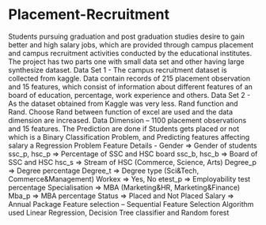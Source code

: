 # Placement-Recruitment
Students pursuing graduation and post graduation studies desire to gain better and high salary jobs, which are provided through campus placement and campus recruitment activities conducted by the educational institutes. The project has two parts one with small data set and other having large synthesize dataset. 
Data Set 1 - The campus recruitment dataset is collected from kaggle. Data contain records of 215 placement observation and 15 features, which consist of  information about different features of an board of education, percentage, work experience and others.
Data Set 2 - As the dataset obtained from Kaggle was very less. Rand function and Rand. Choose Rand between  function of excel are used and the data dimension are increased.  Data Dimension – 1100 placement observations and 15 features. 
The Prediction are done if Students gets placed or not which is a Binary Classification Problem, and Predicting features affecting salary a Regression Problem
Feature Details -
                Gender => Gender of students
                ssc_p, hsc_p => Percentage of SSC and HSC board
                ssc_b, hsc_b => Board of SSC and HSC
                hsc_s => Stream of HSC (Commerce, Science, Arts)
                Degree_p => Degree percentage 
                Degree_t => Degree type (Sci&Tech, Commerce&Management)
                Workex => Yes, No
                etest_p => Employability test percentage
                Specialisation => MBA (Marketing&HR, Marketing&Finance)
                Mba_p => MBA percentage
                Status => Placed and Not Placed
                Salary => Annual Package
Feature selection – Sequential Feature Selection
Algorithm used Linear Regression, Decision Tree classifier and Random forest
